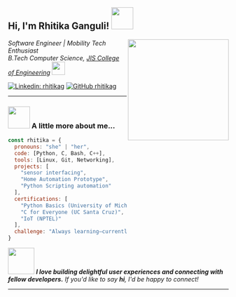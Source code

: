 <h2> Hi, I'm Rhitika Ganguli! <img src="https://media.giphy.com/media/mGcNjsfWAjY5AEZNw6/giphy.gif" width="50"></h2>
<img align='right' src="https://media.giphy.com/media/ieyl9zmCjO4b4t6qoY/giphy.gif" width="230">

<p>
  <em>
    Software Engineer | Mobility Tech Enthusiast<br>
    B.Tech Computer Science, <a href="https://jiscollege.ac.in/">JIS College of Engineering</a>
    <img src="https://media.giphy.com/media/3oEduSbSGpGaRX2Vri/giphy.gif" width="30">
  </em>
</p>

[![Linkedin: rhitikag](https://img.shields.io/badge/-rhitikag-blue?style=flat-square&logo=Linkedin&logoColor=white&link=https://www.linkedin.com/in/rhitikag/)](https://www.linkedin.com/in/rhitikag/)
[![GitHub rhitikag](https://img.shields.io/github/followers/rhitikag?label=follow&style=social)](https://github.com/rhitikag)

---

### <img src="https://media.giphy.com/media/VgCDAzcKvsR6OM0uWg/giphy.gif" width="50"> A little more about me...

```javascript
const rhitika = {
  pronouns: "she" | "her",
  code: [Python, C, Bash, C++],
  tools: [Linux, Git, Networking],
  projects: [
    "sensor interfacing",
    "Home Automation Prototype",
    "Python Scripting automation"
  ],
  certifications: [
    "Python Basics (University of Michigan)",
    "C for Everyone (UC Santa Cruz)",
    "IoT (NPTEL)"
  ],
  challenge: "Always learning—currently exploring open source, infrastructure, and scalable backends!"
}
```

<img src="https://media.giphy.com/media/LnQjpWaON8nhr21vNW/giphy.gif" width="60"> <em><b>I love building delightful user experiences and connecting with fellow developers.</b> If you'd like to say <b>hi</b>, I'd be happy to connect!</em>

---
